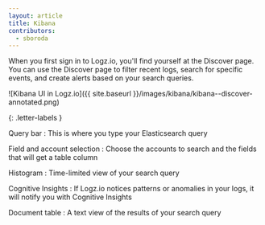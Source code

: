 ```yaml
---
layout: article
title: Kibana
contributors:
  - sboroda
---
```


When you first sign in to Logz.io, you'll find yourself at the Discover page. You can use the Discover page to filter recent logs, search for specific events, and create alerts based on your search queries.

![Kibana UI in Logz.io]({{ site.baseurl }}/images/kibana/kibana--discover-annotated.png)

{: .letter-labels }

  Query bar
  : This is where you type your Elasticsearch query

  Field and account selection
  : Choose the accounts to search and the fields that will get a table column

  Histogram
  : Time-limited view of your search query

  Cognitive Insights
  : If Logz.io notices patterns or anomalies in your logs, it will notify you with Cognitive Insights

  Document table
  : A text view of the results of your search query